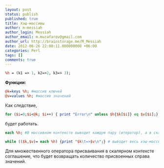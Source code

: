 ```yaml
---
layout: post
status: publish
published: true
title: Хэш-массивы
author: m-messiah
author_login: Messiah
author_email: m.muzafarov@gmail.com
author_url: http://brainstorage.me/M_Messiah
date: 2012-06-26 22:08:11.000000000 +06:00
categories: Perl
tags: []
comments: true
---
```


```perl
%h = (k1 => 1, k2=>2, k3=> 3);
```

**Функции:**

```perl
@k=keys %h; #массив ключей
@v=values %h; #массив значений
```

Как следствие,

```perl
for ($i=0;$i<@k; $i++) { print "Error\n" unless $h{$k[$i]} eq $v[$i];}
```

будет работать.

```perl
each %h; #В массивном контексте выводит каждую пару (итератор), а в скалярном - только каждое значение.
```

```perl
while (($k,$v)= each %h) {print "$k\t=>$v\n";} # выводит весь хэш-массив.
```

Для множественного оператора присваивания в скалярном контексте соглашение, что будет возвращать количество присвоенных справа значений.
